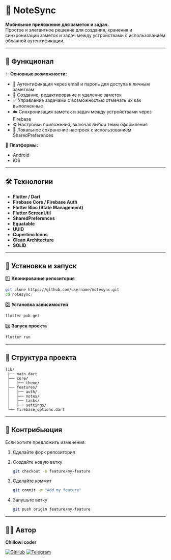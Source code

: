 # 📝 NoteSync

**Мобильное приложение для заметок и задач.**\
Простое и элегантное решение для создания, хранения и синхронизации заметок и задач между устройствами с использованием облачной аутентификации.

---

## 🚀 Функционал

✨ **Основные возможности:**

- 🔐 Аутентификация через email и пароль для доступа к личным заметкам
- 📝 Создание, редактирование и удаление заметок
- ✅ Управление задачами с возможностью отмечать их как выполненные
- ☁️ Синхронизация заметок и задач между устройствами через Firebase
- ⚙️ Настройки приложения, включая выбор темы оформления
- 💾 Локальное сохранение настроек с использованием SharedPreferences

📱 **Платформы:**

- Android
- iOS

---

## 🛠️ Технологии

- **Flutter / Dart**
- **Firebase Core / Firebase Auth**
- **Flutter Bloc (State Management)**
- **Flutter ScreenUtil**
- **SharedPreferences**
- **Equatable**
- **UUID**
- **Cupertino Icons**
- **Clean Architecture**
- **SOLID**

---

## 📂 Установка и запуск

1️⃣ **Клонирование репозитория**

```bash
git clone https://github.com/username/notesync.git
cd notesync
```

2️⃣ **Установка зависимостей**

```bash
flutter pub get
```

3️⃣ **Запуск проекта**

```bash
flutter run
```

---

## 📌 Структура проекта

```plaintext
lib/
 ├── main.dart
 ├── core/
 │   ├── theme/
 ├── features/
 │   ├── auth/
 │   ├── notes/
 │   ├── tasks/
 │   ├── settings/
 └── firebase_options.dart
```

---

## 🤝 Контрибьюция

Если хотите предложить изменения:

1. Сделайте форк репозитория
2. Создайте новую ветку

   ```bash
   git checkout -b feature/my-feature
   ```
3. Сделайте коммит

   ```bash
   git commit -m "Add my feature"
   ```
4. Запушьте ветку

   ```bash
   git push origin feature/my-feature
   ```

---

## 🧑‍💻 Автор

**Chillowi coder**

[![GitHub](https://img.shields.io/badge/GitHub-000?style=for-the-badge&logo=github&logoColor=white)](https://github.com/Chillowi_coder)  [![Telegram](https://img.shields.io/badge/Telegram-26A5E4?style=for-the-badge&logo=telegram&logoColor=white)](https://t.me/l_2b2t_l)
